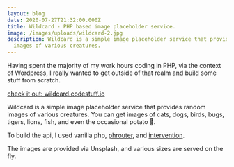 ```yaml
---
layout: blog
date: 2020-07-27T21:32:00.000Z
title: Wildcard - PHP based image placeholder service.
image: /images/uploads/wildcard-2.jpg
description: Wildcard is a simple image placeholder service that provides random
  images of various creatures.
---
```

Having spent the majority of my work hours coding in PHP, via the context of Wordpress, I really wanted to get outside of that realm and build some stuff from scratch.

[check it out: wildcard.codestuff.io](https://wildcard.codestuff.io/)

Wildcard is a simple image placeholder service that provides random images of various creatures. You can get images of cats, dogs, birds, bugs, tigers, lions, fish, and even the occasional potato 🤫.

To build the api, I used vanilla php, [phrouter](https://github.com/mrjgreen/phroute), and [intervention](http://image.intervention.io/).

The images are provided via Unsplash, and various sizes are served on the fly.